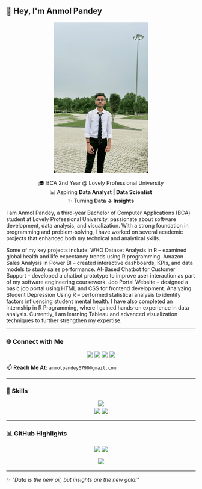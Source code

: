 ## 👋 Hey, I'm Anmol Pandey  

<p align="center">
  <img src="WhatsApp Image 2025-08-20 at 00.20.06_26dfa741.jpg" alt="Anmol Pandey" height="400"/>
</p>

<p align="center">
🎓 BCA 2nd Year @ Lovely Professional University <br>
📊 Aspiring <b>Data Analyst | Data Scientist</b> <br>
✨ Turning <b>Data → Insights </b> </b>
                                
I am Anmol Pandey, a third-year Bachelor of Computer Applications (BCA) student at Lovely Professional University, passionate about software development, data analysis, and visualization. With a strong foundation in programming and problem-solving, I have worked on several academic projects that enhanced both my technical and analytical skills.

Some of my key projects include:
WHO Dataset Analysis in R – examined global health and life expectancy trends using R programming.
Amazon Sales Analysis in Power BI – created interactive dashboards, KPIs, and data models to study sales performance. 
AI-Based Chatbot for Customer Support – developed a chatbot prototype to improve user interaction as part of my software engineering coursework.
Job Portal Website – designed a basic job portal using HTML and CSS for frontend development.
Analyzing Student Depression Using R – performed statistical analysis to identify factors influencing student mental health.
I have also completed an internship in R Programming, where I gained hands-on experience in data analysis. Currently, I am learning Tableau and advanced visualization techniques to further strengthen my expertise.
</p>

---

### 🌐 Connect with Me  
<p align="center">
  <a href="https://www.linkedin.com/in/anmol-pandey-08b864297" target="_blank"><img src="https://img.shields.io/badge/LinkedIn-0077B5?style=flat&logo=linkedin&logoColor=white"/></a>
  <a href="https://www.kaggle.com/anmolpandey01" target="_blank"><img src="https://img.shields.io/badge/Kaggle-20BEFF?style=flat&logo=kaggle&logoColor=white"/></a>
  <a href="https://www.instagram.com/anmol_pandey_6790" target="_blank"><img src="https://img.shields.io/badge/Instagram-E4405F?style=flat&logo=instagram&logoColor=white"/></a>
  <a href="https://www.facebook.com/profile.php?id=100015731958127" target="_blank"><img src="https://img.shields.io/badge/Facebook-1877F2?style=flat&logo=facebook&logoColor=white"/></a>
</p>

📫 **Reach Me At:** `anmolpandey6790@gmail.com`

---

### 🚀 Skills  
<p align="center">
  <img src="https://skillicons.dev/icons?i=c,cpp,python,r,mysql,html,css,js" /><br>
  <img src="https://img.shields.io/badge/Tableau-E97627?style=for-the-badge&logo=tableau&logoColor=white"/>
  <img src="https://img.shields.io/badge/Power%20BI-F2C811?style=for-the-badge&logo=powerbi&logoColor=black"/>
</p>

---

### 📊 GitHub Highlights  
<p align="center">
  <img src="https://github-readme-stats.vercel.app/api?username=Anmol6790&show_icons=true&theme=radical" height="165"/>
  <img src="https://github-readme-stats.vercel.app/api/top-langs/?username=Anmol6790&layout=compact&theme=radical" height="165"/>
</p>

<p align="center">
  <img src="https://github-readme-streak-stats.herokuapp.com/?user=Anmol6790&theme=radical&hide_border=true"/>
</p>

---

✨ *"Data is the new oil, but insights are the new gold!"*
